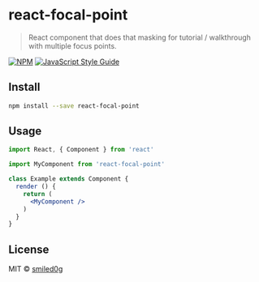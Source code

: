 # react-focal-point

> React component that does that masking for tutorial / walkthrough with multiple focus points.

[![NPM](https://img.shields.io/npm/v/react-focal-point.svg)](https://www.npmjs.com/package/react-focal-point) [![JavaScript Style Guide](https://img.shields.io/badge/code_style-standard-brightgreen.svg)](https://standardjs.com)

## Install

```bash
npm install --save react-focal-point
```

## Usage

```jsx
import React, { Component } from 'react'

import MyComponent from 'react-focal-point'

class Example extends Component {
  render () {
    return (
      <MyComponent />
    )
  }
}
```

## License

MIT © [smiled0g](https://github.com/smiled0g)
